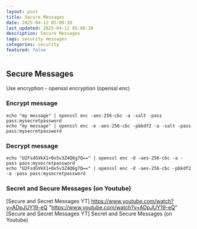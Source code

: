 ```yaml
---
layout: post
title: Secure Messages
date: 2025-04-12 05:00:10
last_updated: 2025-04-12 05:00:10
description: Secure Messages
tags: security messages
categories: security
featured: false
---
```


## Secure Messages

Use encryption - openssl encryption (openssl enc)

### Encrypt message

```
echo "my message" | openssl enc -aes-256-cbc -a -salt -pass pass:mysecretpassword
echo "my message" | openssl enc -e -aes-256-cbc -pbkdf2 -a -salt -pass pass:mysecretpassword

```

### Decrypt message

```
echo "U2FsdGVkX1+0x5v3Z4Q6g7Q==" | openssl enc -d -aes-256-cbc -a -pass pass:mysecretpassword
echo "U2FsdGVkX1+0x5v3Z4Q6g7Q==" | openssl enc -d -aes-256-cbc -pbkdf2 -a -pass pass:mysecretpassword
```

### Secret and Secure Messages (on Youtube)

[Secure and Secret Messages YT] https://www.youtube.com/watch?v=ADpJUY19-eQ "https://www.youtube.com/watch?v=ADpJUY19-eQ"
[Secure and Secret Messages YT] Secret and Secure Messages (on Youtube)
